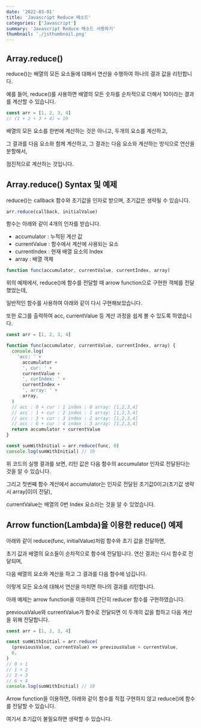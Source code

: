 ```yaml
---
date: '2022-03-01'
title: 'Javascript Reduce 메소드'
categories: ['Javascript']
summary: 'Javascript Reduce 메소드 사용하기'
thumbnail: './jsthumbnail.png'
---
```


## Array.reduce()

reduce()는 배열의 모든 요소들에 대해서 연산을 수행하여 하나의 결과 값을 리턴합니다.

예를 들어, reduce()를 사용하면 배열의 모든 숫자를 순차적으로 더해서 10이라는 결과를 계산할 수 있습니다.

```javascript
const arr = [1, 2, 3, 4]
// (1 + 2 + 3 + 4) = 10
```

배열의 모든 요소를 한번에 계산하는 것은 아니고, 두개의 요소를 계산하고,

그 결과를 다음 요소와 함께 계산하고, 그 결과는 다음 요소와 계산하는 방식으로 연산을 분할해서,

점진적으로 계산하는 것입니다.

## Array.reduce() Syntax 및 예제

reduce()는 callback 함수와 초기값을 인자로 받으며, 초기값은 생략될 수 있습니다.

```javascript
arr.reduce(callback, initialValue)
```

함수는 아래와 같이 4개의 인자를 받습니다.

- accumulator : 누적된 계산 값
- currentValue : 함수에서 계산에 사용되는 요소
- currentIndex : 현재 배열 요소의 Index
- array : 배열 객체

```javascript
function func(accumulator, currentValue, currentIndex, array)
```

위의 예제에서, reduce()에 함수를 전달할 때 arrow function으로 구현한 객체를 전달했었는데,

일반적인 함수를 사용하여 아래와 같이 다시 구현해보았습니다.

또한 로그를 출력하여 acc, currentValue 등 계산 과정을 쉽게 볼 수 있도록 하였습니다.

```javascript
const arr = [1, 2, 3, 4]

function func(accumulator, currentValue, currentIndex, array) {
  console.log(
    'acc: ' +
      accumulator +
      ', cur: ' +
      currentValue +
      ', curIndex: ' +
      currentIndex +
      ', array: ' +
      array,
  )
  // acc : 0 + cur : 1 index : 0 array: [1,2,3,4]
  // acc : 1 + cur : 2 index : 1 array: [1,2,3,4]
  // acc : 3 + cur : 3 index : 2 array: [1,2,3,4]
  // acc : 6 + cur : 4 index : 3 array: [1,2,3,4]
  return accumulator + currentValue
}

const sumWithInitial = arr.reduce(func, 0)
console.log(sumWithInitial) // 10
```

위 코드의 실행 결과를 보면, 리턴 값은 다음 함수의 accumulator 인자로 전달된다는 것을 알 수 있습니다.

그리고 첫번째 함수 계산에서 accumulator는 인자로 전달된 초기값0이고(초기값 생략시 array[0]이 전달),

currentValue는 배열의 0번 Index 요소라는 것을 알 수 있었습니다.

## Arrow function(Lambda)을 이용한 reduce() 예제

아래와 같이 reduce(func, initialValue)처럼 함수와 초기 값을 전달하면,

초기 값과 배열의 요소들이 순차적으로 함수에 전달됩니다. 연산 결과는 다시 함수로 전달되며,

다음 배열의 요소와 계산을 하고 그 결과를 다음 함수에 넘깁니다.

이렇게 모든 요소에 대해서 연산을 마치면 하나의 결과를 리턴합니다.

아래 예제는 arrow function을 이용하여 간단히 reducer 함수를 구현하였습니다.

previousValue와 currentValue가 함수로 전달되면 이 두개의 값을 합하고 다음 계산을 위해 전달합니다.

```javascript
const arr = [1, 2, 3, 4]

const sumWithInitial = arr.reduce(
  (previousValue, currentValue) => previousValue + currentValue,
  0,
)
// 0 + 1
// 1 + 2
// 3 + 3
// 6 + 4
console.log(sumWithInitial) // 10
```

Arrow function을 이용하면, 아래와 같이 함수를 직접 구현하지 않고 reduce()에 함수를 전달할 수 있습니다.

여기서 초기값이 불필요하면 생략할 수 있습니다.
